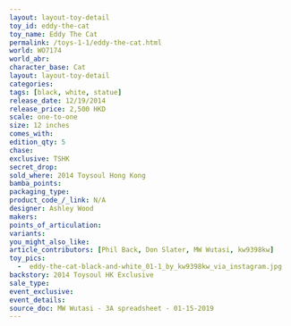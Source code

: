```yaml
---
layout: layout-toy-detail 
toy_id: eddy-the-cat
toy_name: Eddy The Cat
permalink: /toys-1-1/eddy-the-cat.html
world: WO7174
world_abr: 
character_base: Cat
layout: layout-toy-detail
categories: 
tags: [black, white, statue]
release_date: 12/19/2014
release_price: 2,500 HKD
scale: one-to-one
size: 12 inches
comes_with: 
edition_qty: 5
chase: 
exclusive: TSHK
secret_drop: 
sold_where: 2014 Toysoul Hong Kong
bamba_points: 
packaging_type: 
product_code_/_link: N/A
designer: Ashley Wood
makers: 
points_of_articulation: 
variants: 
you_might_also_like: 
article_contributors: [Phil Back, Don Slater, MW Wutasi, kw9398kw]
toy_pics: 
  -  eddy-the-cat-black-and-white_01-1_by_kw9398kw_via_instagram.jpg
backstory: 2014 Toysoul HK Exclusive
sale_type: 
event_exclusive: 
event_details: 
source_doc: MW Wutasi - 3A spreadsheet - 01-15-2019
---
```

